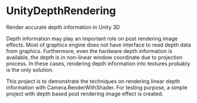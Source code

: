 UnityDepthRendering
===================
Render accurate depth information in Unity 3D

Depth information may play an important role on post rendering image effects. Most of graphics engine does not have interface to read depth data from graphics. Furthermore, even the hardware depth information is available, the depth is in non-linear window coordinate due to projection process. In these cases, rendering depth information into textures probably is the only solution. 

This project is to demonstrate the techniques on rendering linear depth information with Camera.RenderWithShader. For testing purpose, a simple project with depth based post rendering image effect is created. 


